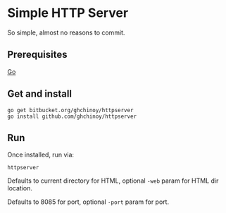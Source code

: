 # Simple HTTP Server

So simple, almost no reasons to commit.

## Prerequisites

[Go](http://golang.org/dl/)


## Get and install

    go get bitbucket.org/ghchinoy/httpserver
    go install github.com/ghchinoy/httpserver

## Run

Once installed, run via:

    httpserver

Defaults to current directory for HTML, optional `-web` param for
HTML dir location.

Defaults to 8085 for port, optional `-port` param for port.
